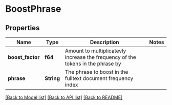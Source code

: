 # BoostPhrase

## Properties

Name | Type | Description | Notes
------------ | ------------- | ------------- | -------------
**boost_factor** | **f64** | Amount to multiplicatevly increase the frequency of the tokens in the phrase by | 
**phrase** | **String** | The phrase to boost in the fulltext document frequency index | 

[[Back to Model list]](../README.md#documentation-for-models) [[Back to API list]](../README.md#documentation-for-api-endpoints) [[Back to README]](../README.md)


